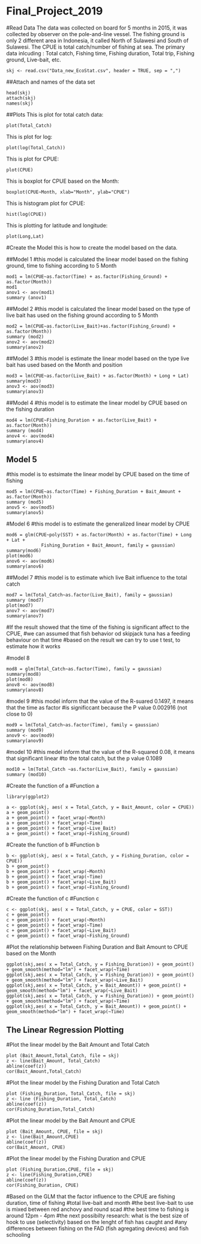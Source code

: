 # Final_Project_2019
#Read Data
The data was collected on board for 5 months in 2015, it was collected by observer on the pole-and-line vessel. The fishing ground is only 2 different area in Indonesia, it called North of Sulawesi and South of Sulawesi. 
The CPUE is total catch/number of fishing at sea. 
The primary data inlcuding : Total catch, Fishing time, Fishing duration, Total trip, Fishing ground, Live-bait, etc. 

```{r setup, read the data}
skj <- read.csv("Data_new_EcoStat.csv", header = TRUE, sep = ",")
```

##Attach and names of the data set
```{r attach and names of the data set }
head(skj)
attach(skj)
names(skj)
```

##Plots
This is plot for total catch data:
```{r plots, Raw data plots}
plot(Total_Catch)
```

This is plot for log:
```{r plots log, Raw data plots log}
plot(log(Total_Catch))
```

This is plot for CPUE:
```{r plots CPUE, Raw data plots CPUE}
plot(CPUE)
```

This is boxplot for CPUE based on the Month:
```{r boxplots}
boxplot(CPUE~Month, xlab="Month", ylab="CPUE")
```

This is histogram plot for CPUE:
```{r histogram log CPUE}
hist(log(CPUE))
```

This is plotting for latitude and longitude:
```{r plot for long and lat}
plot(Long,Lat)
```

#Create the Model
this is how to create the model based on the data.

##Model 1
#this model is calculated the linear model based on the fishing ground, time to fishing according to 5 Month
```{r model 1}
mod1 = lm(CPUE~as.factor(Time) + as.factor(Fishing_Ground) + as.factor(Month))
mod1
anov1 <- aov(mod1)
summary (anov1)
```

##Model 2
#this model is calculated the linear model based on the type of live bait has used on the fishing ground according to 5 Month
```{r model 2}
mod2 = lm(CPUE~as.factor(Live_Bait)+as.factor(Fishing_Ground) + as.factor(Month))
summary (mod2)
anov2 <- aov(mod2)
summary(anov2)
```

##Model 3
#this model is estimate the linear model based on the type live bait has used based on the Month and position

```{r model 3}
mod3 = lm(CPUE~as.factor(Live_Bait) + as.factor(Month) + Long + Lat)
summary(mod3)
anov3 <- aov(mod3)
summary(anov3)
```

##Model 4
#this model is to estimate the linear model by CPUE based on the fishing duration
```{r model 4}
mod4 = lm(CPUE~Fishing_Duration + as.factor(Live_Bait) + as.factor(Month))
summary (mod4)
anov4 <- aov(mod4)
summary(anov4)
```

## Model 5
#this model is to estsimate the linear model by CPUE based on the time of fishing
```{r model 5}
mod5 = lm(CPUE~as.factor(Time) + Fishing_Duration + Bait_Amount + as.factor(Month))
summary (mod5)
anov5 <- aov(mod5)
summary(anov5)
```

#Model 6 
#this model is to estimate the generalized linear model by CPUE
```{r model 6}
mod6 = glm(CPUE~poly(SST) + as.factor(Month) + as.factor(Time) + Long + Lat +
             Fishing_Duration + Bait_Amount, family = gaussian)
summary(mod6)
plot(mod6)
anov6 <- aov(mod6)
summary(anov6)
```

##Model 7
#this model is to estimate which live Bait influence to the total catch
```{r model 7}
mod7 = lm(Total_Catch~as.factor(Live_Bait), family = gaussian)
summary (mod7)
plot(mod7)
anov7 <- aov(mod7)
summary(anov7)
```

#If the result showed that the time of the fishing is significant affect to the CPUE, 
#we can assumed that fish behavior od skipjack tuna has a feeding behaviour on that time
#based on the result we can try to use t test, to estimate how it works

#model 8
```{r model 8}
mod8 = glm(Total_Catch~as.factor(Time), family = gaussian)
summary(mod8)
plot(mod8)
anov8 <- aov(mod8)
summary(anov8)
```

#model 9
#this model inform  that the value of the R-suared 0.1497, it means that the time as factor 
#is significcant because the P value 0.002916 (not close to 0)
```{r model 9}
mod9 = lm(Total_Catch~as.factor(Time), family = gaussian)
summary (mod9)
anov9 <- aov(mod9)
summary(anov9)
```

#model 10
#this medel inform that the value of the R-squared 0.08, it means that significant linear
#to the total catch, but the p value 0.1089
```{r model 10}
mod10 = lm(Total_Catch ~as.factor(Live_Bait), family = gaussian)
summary (mod10)
```

#Create the function of a
#Function a
```{r install ggplot}
library(ggplot2)
```

```{r function a}
a <- ggplot(skj, aes( x = Total_Catch, y = Bait_Amount, color = CPUE))
a + geom_point()
a + geom_point() + facet_wrap(~Month)
a + geom_point() + facet_wrap(~Time)
a + geom_point() + facet_wrap(~Live_Bait)
a + geom_point() + facet_wrap(~Fishing_Ground)
```

#Create the function of b
#Function b
```{r function b}
b <- ggplot(skj, aes( x = Total_Catch, y = Fishing_Duration, color = CPUE))
b + geom_point()
b + geom_point() + facet_wrap(~Month)
b + geom_point() + facet_wrap(~Time)
b + geom_point() + facet_wrap(~Live_Bait)
b + geom_point() + facet_wrap(~Fishing_Ground)
```

#Create the function of c
#Function c 
```{r function c}
c <- ggplot(skj, aes( x = Total_Catch, y = CPUE, color = SST))
c + geom_point()
c + geom_point() + facet_wrap(~Month)
c + geom_point() + facet_wrap(~Time)
c + geom_point() + facet_wrap(~Live_Bait)
c + geom_point() + facet_wrap(~Fishing_Ground)
```

#Plot the relationship between Fishing Duration and Bait Amount to CPUE based on the Month
```{r ggplot CPUE vs Month}
ggplot(skj,aes( x = Total_Catch, y = Fishing_Duration)) + geom_point() + geom_smooth(method="lm") + facet_wrap(~Time)
ggplot(skj,aes( x = Total_Catch, y = Fishing_Duration)) + geom_point() + geom_smooth(method="lm") + facet_wrap(~Live_Bait)
ggplot(skj,aes( x = Total_Catch, y = Bait_Amount)) + geom_point() + geom_smooth(method="lm") + facet_wrap(~Live_Bait)
ggplot(skj,aes( x = Total_Catch, y = Fishing_Duration)) + geom_point() + geom_smooth(method="lm") + facet_wrap(~Time)
ggplot(skj,aes( x = Total_Catch, y = Bait_Amount)) + geom_point() + geom_smooth(method="lm") + facet_wrap(~Time)
```

## The Linear Regression Plotting
#Plot the linear model by the Bait Amount and Total Catch
```{r plot regress 1}
plot (Bait_Amount,Total_Catch, file = skj)
z <- line(Bait_Amount, Total_Catch)
abline(coef(z))
cor(Bait_Amount,Total_Catch)
```

#Plot the linear model by the Fishing Duration and Total Catch
```{r plot regress 2}
plot (Fishing_Duration, Total_Catch, file = skj)
z <- line (Fishing_Duration, Total_Catch)
abline(coef(z))
cor(Fishing_Duration,Total_Catch)
```

#Plot the linear model by the Bait Amount and CPUE
```{r plot regress 3}
plot (Bait_Amount, CPUE, file = skj)
z <- line(Bait_Amount,CPUE)
abline(coef(z))
cor(Bait_Amount, CPUE)
```

#Plot the linear model by the Fishing Duration and CPUE
```{r plot regress 4}
plot (Fishing_Duration,CPUE, file = skj)
z <- line(Fishing_Duration,CPUE)
abline(coef(z))
cor(Fishing_Duration, CPUE)
```

#Based on the GLM that the factor influence to the CPUE are fishing duration, time of fishing
#total live-bait and month
#the best live-bait to use is mixed between red anchovy and round scad
#the best time to fishing is around 12pm - 4pm
#the next possibilty research: what is the best size of hook to use (selectivity) based on the lenght of fish has caught and
#any differences between fishing on the FAD (fish agregating devices) and fish schooling



